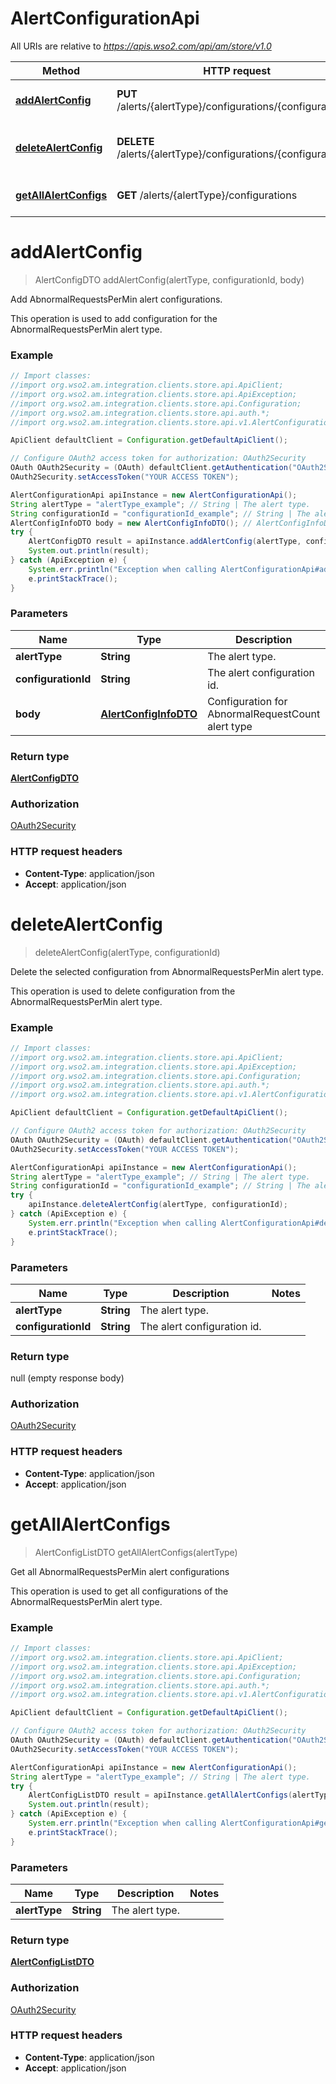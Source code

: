 # AlertConfigurationApi

All URIs are relative to *https://apis.wso2.com/api/am/store/v1.0*

Method | HTTP request | Description
------------- | ------------- | -------------
[**addAlertConfig**](AlertConfigurationApi.md#addAlertConfig) | **PUT** /alerts/{alertType}/configurations/{configurationId} | Add AbnormalRequestsPerMin alert configurations. 
[**deleteAlertConfig**](AlertConfigurationApi.md#deleteAlertConfig) | **DELETE** /alerts/{alertType}/configurations/{configurationId} | Delete the selected configuration from AbnormalRequestsPerMin alert type. 
[**getAllAlertConfigs**](AlertConfigurationApi.md#getAllAlertConfigs) | **GET** /alerts/{alertType}/configurations | Get all AbnormalRequestsPerMin alert configurations 


<a name="addAlertConfig"></a>
# **addAlertConfig**
> AlertConfigDTO addAlertConfig(alertType, configurationId, body)

Add AbnormalRequestsPerMin alert configurations. 

This operation is used to add configuration for the AbnormalRequestsPerMin alert type. 

### Example
```java
// Import classes:
//import org.wso2.am.integration.clients.store.api.ApiClient;
//import org.wso2.am.integration.clients.store.api.ApiException;
//import org.wso2.am.integration.clients.store.api.Configuration;
//import org.wso2.am.integration.clients.store.api.auth.*;
//import org.wso2.am.integration.clients.store.api.v1.AlertConfigurationApi;

ApiClient defaultClient = Configuration.getDefaultApiClient();

// Configure OAuth2 access token for authorization: OAuth2Security
OAuth OAuth2Security = (OAuth) defaultClient.getAuthentication("OAuth2Security");
OAuth2Security.setAccessToken("YOUR ACCESS TOKEN");

AlertConfigurationApi apiInstance = new AlertConfigurationApi();
String alertType = "alertType_example"; // String | The alert type. 
String configurationId = "configurationId_example"; // String | The alert configuration id. 
AlertConfigInfoDTO body = new AlertConfigInfoDTO(); // AlertConfigInfoDTO | Configuration for AbnormalRequestCount alert type
try {
    AlertConfigDTO result = apiInstance.addAlertConfig(alertType, configurationId, body);
    System.out.println(result);
} catch (ApiException e) {
    System.err.println("Exception when calling AlertConfigurationApi#addAlertConfig");
    e.printStackTrace();
}
```

### Parameters

Name | Type | Description  | Notes
------------- | ------------- | ------------- | -------------
 **alertType** | **String**| The alert type.  |
 **configurationId** | **String**| The alert configuration id.  |
 **body** | [**AlertConfigInfoDTO**](AlertConfigInfoDTO.md)| Configuration for AbnormalRequestCount alert type |

### Return type

[**AlertConfigDTO**](AlertConfigDTO.md)

### Authorization

[OAuth2Security](../README.md#OAuth2Security)

### HTTP request headers

 - **Content-Type**: application/json
 - **Accept**: application/json

<a name="deleteAlertConfig"></a>
# **deleteAlertConfig**
> deleteAlertConfig(alertType, configurationId)

Delete the selected configuration from AbnormalRequestsPerMin alert type. 

This operation is used to delete configuration from the AbnormalRequestsPerMin alert type. 

### Example
```java
// Import classes:
//import org.wso2.am.integration.clients.store.api.ApiClient;
//import org.wso2.am.integration.clients.store.api.ApiException;
//import org.wso2.am.integration.clients.store.api.Configuration;
//import org.wso2.am.integration.clients.store.api.auth.*;
//import org.wso2.am.integration.clients.store.api.v1.AlertConfigurationApi;

ApiClient defaultClient = Configuration.getDefaultApiClient();

// Configure OAuth2 access token for authorization: OAuth2Security
OAuth OAuth2Security = (OAuth) defaultClient.getAuthentication("OAuth2Security");
OAuth2Security.setAccessToken("YOUR ACCESS TOKEN");

AlertConfigurationApi apiInstance = new AlertConfigurationApi();
String alertType = "alertType_example"; // String | The alert type. 
String configurationId = "configurationId_example"; // String | The alert configuration id. 
try {
    apiInstance.deleteAlertConfig(alertType, configurationId);
} catch (ApiException e) {
    System.err.println("Exception when calling AlertConfigurationApi#deleteAlertConfig");
    e.printStackTrace();
}
```

### Parameters

Name | Type | Description  | Notes
------------- | ------------- | ------------- | -------------
 **alertType** | **String**| The alert type.  |
 **configurationId** | **String**| The alert configuration id.  |

### Return type

null (empty response body)

### Authorization

[OAuth2Security](../README.md#OAuth2Security)

### HTTP request headers

 - **Content-Type**: application/json
 - **Accept**: application/json

<a name="getAllAlertConfigs"></a>
# **getAllAlertConfigs**
> AlertConfigListDTO getAllAlertConfigs(alertType)

Get all AbnormalRequestsPerMin alert configurations 

This operation is used to get all configurations of the AbnormalRequestsPerMin alert type. 

### Example
```java
// Import classes:
//import org.wso2.am.integration.clients.store.api.ApiClient;
//import org.wso2.am.integration.clients.store.api.ApiException;
//import org.wso2.am.integration.clients.store.api.Configuration;
//import org.wso2.am.integration.clients.store.api.auth.*;
//import org.wso2.am.integration.clients.store.api.v1.AlertConfigurationApi;

ApiClient defaultClient = Configuration.getDefaultApiClient();

// Configure OAuth2 access token for authorization: OAuth2Security
OAuth OAuth2Security = (OAuth) defaultClient.getAuthentication("OAuth2Security");
OAuth2Security.setAccessToken("YOUR ACCESS TOKEN");

AlertConfigurationApi apiInstance = new AlertConfigurationApi();
String alertType = "alertType_example"; // String | The alert type. 
try {
    AlertConfigListDTO result = apiInstance.getAllAlertConfigs(alertType);
    System.out.println(result);
} catch (ApiException e) {
    System.err.println("Exception when calling AlertConfigurationApi#getAllAlertConfigs");
    e.printStackTrace();
}
```

### Parameters

Name | Type | Description  | Notes
------------- | ------------- | ------------- | -------------
 **alertType** | **String**| The alert type.  |

### Return type

[**AlertConfigListDTO**](AlertConfigListDTO.md)

### Authorization

[OAuth2Security](../README.md#OAuth2Security)

### HTTP request headers

 - **Content-Type**: application/json
 - **Accept**: application/json

